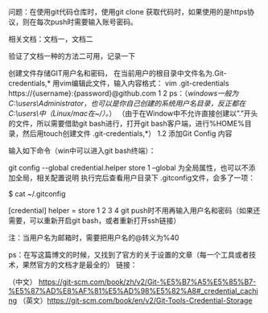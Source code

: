 问题：在使用git代码仓库时，使用git clone 获取代码时，如果使用的是https协议，则在每次push时需要输入账号密码。

相关文档：文档一，文档二

验证了文档一种的方法二可用，记录一下

创建文件存储GIT用户名和密码， 在当前用户的根目录中文件名为.Git-credentials,* 用vim编辑此文件，输入内容格式：
vim .git-credentials
https://{username}:{password}@github.com
1
2
ps：（*windows一般为C:\users\Administrator，也可以是你自己创建的系统用户名目录，反正都在C:\users\中（Linux/mac在~/）。*）
    （由于在Window中不允许直接创建以”.”开头的文件，所以需要借助git bash进行，打开git bash客户端，进行%HOME%目录，然后用touch创建文件 .git-credentials,*）
1.2 添加Git Config 内容

输入如下命令（win中可以进入git bash终端）：

git config --global credential.helper store
1
–global 为全局属性，也可以不添加全局，相关配置说明 
执行完后查看用户目录下 .gitconfig文件，会多了一项：

$ cat ~/.gitconfig

[credential]
        helper = store
1
2
3
4
git push时不用再输入用户名和密码（如果还需要，可以重新开启git bash，或者重新打开ssh链接）

注：当用户名为邮箱时，需要把用户名的@转义为%40

ps：在写这篇博文的时候，又找到了官方的关于设置的文章（每一个工具或者技术，果然官方的文档才是最全的） 链接：

（中文） https://git-scm.com/book/zh/v2/Git-%E5%B7%A5%E5%85%B7-%E5%87%AD%E8%AF%81%E5%AD%98%E5%82%A8#_credential_caching
（英文）https://git-scm.com/book/en/v2/Git-Tools-Credential-Storage